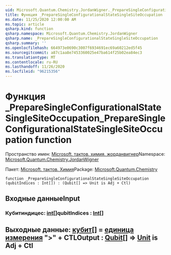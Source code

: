 ```yaml
---
uid: Microsoft.Quantum.Chemistry.JordanWigner._PrepareSingleConfigurationalStateSingleSiteOccupation
title: Функция _PrepareSingleConfigurationalStateSingleSiteOccupation
ms.date: 11/25/2020 12:00:00 AM
ms.topic: article
qsharp.kind: function
qsharp.namespace: Microsoft.Quantum.Chemistry.JordanWigner
qsharp.name: _PrepareSingleConfigurationalStateSingleSiteOccupation
qsharp.summary: ''
ms.openlocfilehash: 664973e0690c3007f6934691ec69a60212ed5f45
ms.sourcegitcommit: a87c1aa8e7453360025e47ba614f25b02ea84ec3
ms.translationtype: MT
ms.contentlocale: ru-RU
ms.lasthandoff: 11/26/2020
ms.locfileid: "96215356"
---
```

# <a name="_preparesingleconfigurationalstatesinglesiteoccupation-function"></a><span data-ttu-id="e2b7f-102">Функция _PrepareSingleConfigurationalStateSingleSiteOccupation</span><span class="sxs-lookup"><span data-stu-id="e2b7f-102">_PrepareSingleConfigurationalStateSingleSiteOccupation function</span></span>

<span data-ttu-id="e2b7f-103">Пространство имен: [Microsoft. тактов. химия. жорданвигнер](xref:Microsoft.Quantum.Chemistry.JordanWigner)</span><span class="sxs-lookup"><span data-stu-id="e2b7f-103">Namespace: [Microsoft.Quantum.Chemistry.JordanWigner](xref:Microsoft.Quantum.Chemistry.JordanWigner)</span></span>

<span data-ttu-id="e2b7f-104">Пакет: [Microsoft. тактов. Химия](https://nuget.org/packages/Microsoft.Quantum.Chemistry)</span><span class="sxs-lookup"><span data-stu-id="e2b7f-104">Package: [Microsoft.Quantum.Chemistry](https://nuget.org/packages/Microsoft.Quantum.Chemistry)</span></span>




```qsharp
function _PrepareSingleConfigurationalStateSingleSiteOccupation (qubitIndices : Int[]) : (Qubit[] => Unit is Adj + Ctl)
```


## <a name="input"></a><span data-ttu-id="e2b7f-105">Входные данные</span><span class="sxs-lookup"><span data-stu-id="e2b7f-105">Input</span></span>

### <a name="qubitindices--int"></a><span data-ttu-id="e2b7f-106">Кубитиндицес: [int](xref:microsoft.quantum.lang-ref.int)[]</span><span class="sxs-lookup"><span data-stu-id="e2b7f-106">qubitIndices : [Int](xref:microsoft.quantum.lang-ref.int)[]</span></span>





## <a name="output--qubit--unit--is-adj--ctl"></a><span data-ttu-id="e2b7f-107">Выходные данные: [кубит](xref:microsoft.quantum.lang-ref.qubit)[] = [единица измерения](xref:microsoft.quantum.lang-ref.unit)  ">" + CTL</span><span class="sxs-lookup"><span data-stu-id="e2b7f-107">Output : [Qubit](xref:microsoft.quantum.lang-ref.qubit)[] => [Unit](xref:microsoft.quantum.lang-ref.unit)  is Adj + Ctl</span></span>

